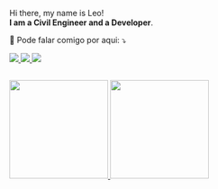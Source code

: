<p align="left"> 
  Hi there, my name is Leo! <br><strong>I am a Civil Engineer and a Developer</strong>.
</p>

<p align="left">
  💌 Pode falar comigo por aqui: ⤵️
</p>

<p align="left">
  <a href="https://www.instagram.com/malsucedido/" alt="Instagram">
    <img src="https://img.shields.io/badge/-Instagram-1c1424?style=for-the-badge&logo=Instagram&logoColor=3CBFB2&link=https://www.instagram.com/malsucedido"/>
  </a>
  
  <a href="https://www.linkedin.com/in/leonardo-fs/" alt="Linkedin">
    <img src="https://img.shields.io/badge/-Linkedin-1c1424?style=for-the-badge&logo=Linkedin&logoColor=3CBFB2&link=https://www.linkedin.com/in/leonardo-fs/"/>
  </a>
  
  <a href="mailto:leonardo.filipe.snts@gmail.com" alt="Email">
    <img src="https://img.shields.io/badge/-Gmail-1c1424?style=for-the-badge&logo=gmail&logoColor=3CBFB2"/>
  </a>
</p>

##

<div align="left">
  <a href="https://github.com/leofsantos">
  <img height="175em" src="https://github-readme-stats.vercel.app/api/top-langs/?username=leofsantos&layout=compact&langs_count=7&theme=tokyonight"/>
  <img height="175em" src="https://github-readme-stats.vercel.app/api?username=leofsantos&show_icons=true&theme=tokyonight&include_all_commits=true&count_private=true"/>
</div>

